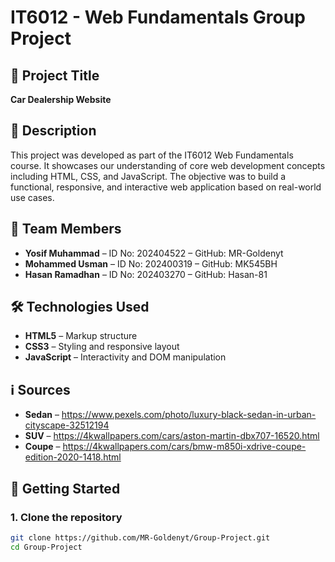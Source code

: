 # IT6012 - Web Fundamentals Group Project

## 📌 Project Title

**Car Dealership Website**

## 📄 Description

This project was developed as part of the IT6012 Web Fundamentals course. It showcases our understanding of core web development concepts including HTML, CSS, and JavaScript. The objective was to build a functional, responsive, and interactive web application based on real-world use cases.

## 👥 Team Members

- **Yosif Muhammad** – ID No: 202404522 – GitHub: MR-Goldenyt
- **Mohammed Usman** – ID No: 202400319 – GitHub: MK545BH
- **Hasan Ramadhan** – ID No: 202403270 – GitHub: Hasan-81

## 🛠️ Technologies Used

- **HTML5** – Markup structure
- **CSS3** – Styling and responsive layout
- **JavaScript** – Interactivity and DOM manipulation

## ℹ️ Sources
- **Sedan** – https://www.pexels.com/photo/luxury-black-sedan-in-urban-cityscape-32512194
- **SUV** – https://4kwallpapers.com/cars/aston-martin-dbx707-16520.html
- **Coupe** – https://4kwallpapers.com/cars/bmw-m850i-xdrive-coupe-edition-2020-1418.html

## 🚀 Getting Started

### 1. Clone the repository
```bash
git clone https://github.com/MR-Goldenyt/Group-Project.git
cd Group-Project